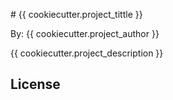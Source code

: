  # {{ cookiecutter.project_tittle }}

 By: {{ cookiecutter.project_author }}

{{ cookiecutter.project_description }}

 ## License 